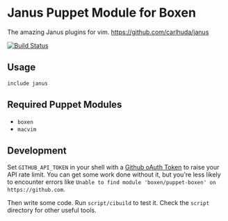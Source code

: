 # Janus Puppet Module for Boxen

The amazing Janus plugins for vim. https://github.com/carlhuda/janus

[![Build Status](https://travis-ci.org/paulcollinsiii/puppet-janus.png?branch=master)](https://travis-ci.org/paulcollinsiii/puppet-janus)

## Usage

```puppet
include janus
```

## Required Puppet Modules

* `boxen`
* `macvim`

## Development

Set `GITHUB_API_TOKEN` in your shell with a [Github oAuth Token](https://help.github.com/articles/creating-an-oauth-token-for-command-line-use) to raise your API rate limit. You can get some work done without it, but you're less likely to encounter errors like `Unable to find module 'boxen/puppet-boxen' on https://github.com`.

Then write some code. Run `script/cibuild` to test it. Check the `script`
directory for other useful tools.
